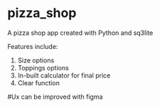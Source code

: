 # pizza_shop
A pizza shop app created with Python and sq3lite

Features include:
1. Size options
2. Toppings options
3. In-built calculator for final price
4. Clear function

#Ux can be improved with figma
